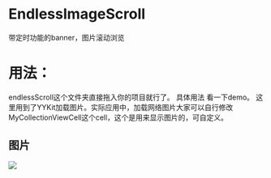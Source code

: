 # EndlessImageScroll
带定时功能的banner，图片滚动浏览


# 用法：
endlessScroll这个文件夹直接拖入你的项目就行了。
具体用法 看一下demo。
这里用到了YYKit加载图片。实际应用中，加载网络图片大家可以自行修改MyCollectionViewCell这个cell，这个是用来显示图片的，可自定义。

## 图片
![](http://a1.qpic.cn/psb?/V14AvX772n81LZ/7Q7J2Gw8DMbhp8zOO48d1k8zzW81OWUp5Xr..c3hNx4!/b/dGgBAAAAAAAA&bo=gAJyBAAAAAADB9Y!&rf=viewer_4)  
